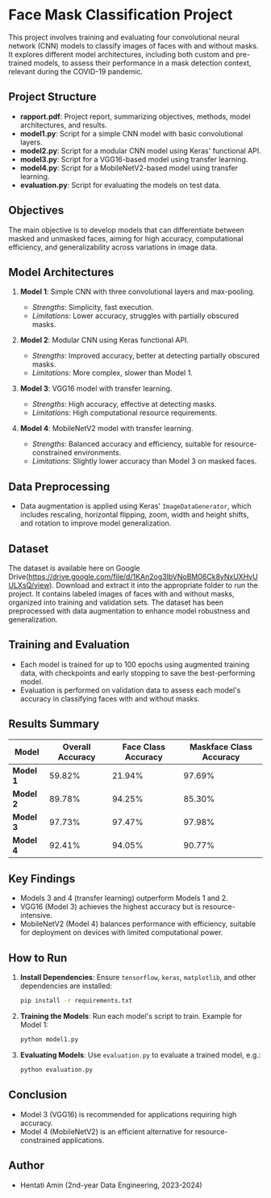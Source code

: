 
# Face Mask Classification Project

This project involves training and evaluating four convolutional neural network (CNN) models to classify images of faces with and without masks. It explores different model architectures, including both custom and pre-trained models, to assess their performance in a mask detection context, relevant during the COVID-19 pandemic.

## Project Structure

- **rapport.pdf**: Project report, summarizing objectives, methods, model architectures, and results.
- **model1.py**: Script for a simple CNN model with basic convolutional layers.
- **model2.py**: Script for a modular CNN model using Keras' functional API.
- **model3.py**: Script for a VGG16-based model using transfer learning.
- **model4.py**: Script for a MobileNetV2-based model using transfer learning.
- **evaluation.py**: Script for evaluating the models on test data.

## Objectives

The main objective is to develop models that can differentiate between masked and unmasked faces, aiming for high accuracy, computational efficiency, and generalizability across variations in image data.

## Model Architectures

1. **Model 1**: Simple CNN with three convolutional layers and max-pooling.
   - *Strengths*: Simplicity, fast execution.
   - *Limitations*: Lower accuracy, struggles with partially obscured masks.

2. **Model 2**: Modular CNN using Keras functional API.
   - *Strengths*: Improved accuracy, better at detecting partially obscured masks.
   - *Limitations*: More complex, slower than Model 1.

3. **Model 3**: VGG16 model with transfer learning.
   - *Strengths*: High accuracy, effective at detecting masks.
   - *Limitations*: High computational resource requirements.

4. **Model 4**: MobileNetV2 model with transfer learning.
   - *Strengths*: Balanced accuracy and efficiency, suitable for resource-constrained environments.
   - *Limitations*: Slightly lower accuracy than Model 3 on masked faces.

## Data Preprocessing

- Data augmentation is applied using Keras' `ImageDataGenerator`, which includes rescaling, horizontal flipping, zoom, width and height shifts, and rotation to improve model generalization.

## Dataset
 
The dataset is available here on Google Drive(https://drive.google.com/file/d/1KAn2og3IbVNoBM06Ck8yNxUXHvUULXsQ/view). Download and extract it into the appropriate folder to run the project.
It contains labeled images of faces with and without masks, organized into training and validation sets. The dataset has been preprocessed with data augmentation to enhance model robustness and generalization.

## Training and Evaluation

- Each model is trained for up to 100 epochs using augmented training data, with checkpoints and early stopping to save the best-performing model.
- Evaluation is performed on validation data to assess each model's accuracy in classifying faces with and without masks.

## Results Summary

| Model        | Overall Accuracy | Face Class Accuracy | Maskface Class Accuracy |
|--------------|------------------|---------------------|--------------------------|
| **Model 1**  | 59.82%           | 21.94%             | 97.69%                   |
| **Model 2**  | 89.78%           | 94.25%             | 85.30%                   |
| **Model 3**  | 97.73%           | 97.47%             | 97.98%                   |
| **Model 4**  | 92.41%           | 94.05%             | 90.77%                   |

## Key Findings

- Models 3 and 4 (transfer learning) outperform Models 1 and 2.
- VGG16 (Model 3) achieves the highest accuracy but is resource-intensive.
- MobileNetV2 (Model 4) balances performance with efficiency, suitable for deployment on devices with limited computational power.

## How to Run

1. **Install Dependencies**:
   Ensure `tensorflow`, `keras`, `matplotlib`, and other dependencies are installed:
   ```bash
   pip install -r requirements.txt
   ```

2. **Training the Models**:
   Run each model's script to train. Example for Model 1:
   ```bash
   python model1.py
   ```

3. **Evaluating Models**:
   Use `evaluation.py` to evaluate a trained model, e.g.:
   ```bash
   python evaluation.py
   ```

## Conclusion

- Model 3 (VGG16) is recommended for applications requiring high accuracy.
- Model 4 (MobileNetV2) is an efficient alternative for resource-constrained applications.

## Author

- Hentati Amin (2nd-year Data Engineering, 2023-2024)
